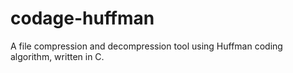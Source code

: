 # codage-huffman
A file compression and decompression tool using Huffman coding algorithm, written in C.
